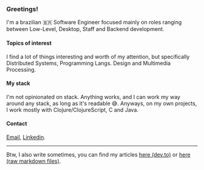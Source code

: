 ### Greetings!

I'm a brazilian 🇧🇷 Software Engineer focused mainly on roles ranging between Low-Level, Desktop, Staff and Backend development.

#### Topics of interest

I find a lot of things interesting and worth of my attention, but specifically Distributed Systems, Programming Langs. Design and Multimedia Processing.

#### My stack

I'm not opinionated on stack. Anything works, and I can work my way around any stack, as long as it's readable 😅. Anyways, on my own projects, I work mostly with Clojure/ClojureScript, C and Java.

#### Contact

[Email](mailto:me@j0suetm.com), [Linkedin](https://linkedin.com/in/josue-teodoro-moreira).

---

Btw, I also write sometimes, you can find my articles [here (dev.to)](https://dev.to/j0suetm) or [here (raw markdown files)](https://github.com/J0sueTM/j0suetm.github.io/blob/main/resources/assets/data).
